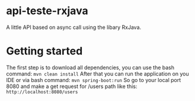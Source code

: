 # api-teste-rxjava
A little API based on async call using the libary RxJava.
# Getting started
The first step is to download all dependencies, you can use the bash command: 
```mvn clean install```
After that you can run the application on you IDE or via bash command:
```mvn spring-boot:run```
So go to your local port 8080 and make a get request for /users path like this:
```http://localhost:8080/users```
